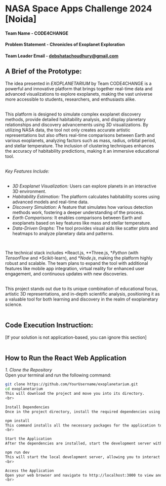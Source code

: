 # NASA Space Apps Challenge 2024 [Noida]

#### Team Name - CODE4CHANGE
#### Problem Statement - Chronicles of Exoplanet Exploration
#### Team Leader Email - debshatachoudhury@gmail.com

## A Brief of the Prototype:
The idea presented in *EXOPLANETARIUM* by Team CODE4CHANGE is a powerful and innovative platform that brings together real-time data and advanced visualizations to explore exoplanets, making the vast universe more accessible to students, researchers, and enthusiasts alike.  
<br>

This platform is designed to simulate complex exoplanet discovery methods, provide detailed habitability analysis, and display planetary relationships and discovery advancements using 3D visualizations. By utilizing NASA data, the tool not only creates accurate artistic representations but also offers real-time comparisons between Earth and various exoplanets, analyzing factors such as mass, radius, orbital period, and stellar temperature. The inclusion of clustering techniques enhances the accuracy of habitability predictions, making it an immersive educational tool.  
<br>

*Key Features Include:*  
<br>

- *3D Exoplanet Visualization:* Users can explore planets in an interactive 3D environment.  
- *Habitability Estimation:* The platform calculates habitability scores using advanced models and real-time data.  
- *Discovery Simulation:* A feature that simulates how various detection methods work, fostering a deeper understanding of the process.  
- *Earth Comparisons:* It enables comparisons between Earth and exoplanets based on key features like mass and stellar temperature.  
- *Data-Driven Graphs:* The tool provides visual aids like scatter plots and heatmaps to analyze planetary data and patterns.  
<br>

The technical stack includes *React.js, **Three.js, **Python* (with *TensorFlow* and *Scikit-learn), and **Node.js*, making the platform highly robust and scalable. The team plans to expand the tool with additional features like mobile app integration, virtual reality for enhanced user engagement, and continuous updates with new discoveries.  
<br>

This project stands out due to its unique combination of educational focus, artistic 3D representations, and in-depth scientific analysis, positioning it as a valuable tool for both learning and discovery in the realm of exoplanetary science.  
<br>

## Code Execution Instruction:
[If your solution is not application-based, you can ignore this section]  
<br>

## How to Run the React Web Application  

*1. Clone the Repository*  
Open your terminal and run the following command:  
```bash
git clone https://github.com/YourUsername/exoplanetarium.git  
cd exoplanetarium
This will download the project and move you into its directory.
<br>

Install Dependencies
Once in the project directory, install the required dependencies using npm:

npm install
This command installs all the necessary packages for the application to run.
<br>

Start the Application
After the dependencies are installed, start the development server with the following command:

npm run dev
This will start the local development server, allowing you to interact with the application in your browser.
<br>

Access the Application
Open your web browser and navigate to http://localhost:3000 to view and interact with the Exoplanetarium platform.<br>
<br>